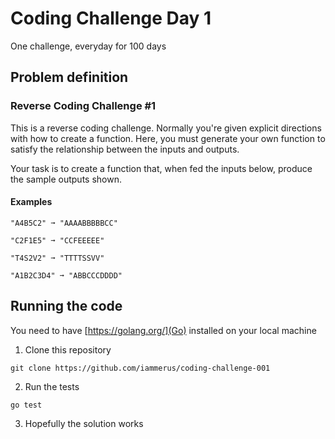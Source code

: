 # Coding Challenge Day 1

One challenge, everyday for 100 days

## Problem definition

### Reverse Coding Challenge #1

This is a reverse coding challenge. Normally you're given explicit directions with how to create a function. Here, you must generate your own function to satisfy the relationship between the inputs and outputs.

Your task is to create a function that, when fed the inputs below, produce the sample outputs shown.

#### Examples
```
"A4B5C2" ➞ "AAAABBBBBCC"

"C2F1E5" ➞ "CCFEEEEE"

"T4S2V2" ➞ "TTTTSSVV"

"A1B2C3D4" ➞ "ABBCCCDDDD"
```

## Running the code

You need to have [https://golang.org/](Go) installed on your local machine

1. Clone this repository
```
git clone https://github.com/iammerus/coding-challenge-001
```

2. Run the tests
```
go test
```

3. Hopefully the solution works